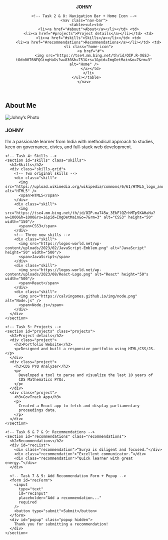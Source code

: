 <!DOCTYPE html>
<html lang="en">
<head>
  <meta charset="UTF-8" />
  <meta name="viewport" content="width=device-width, initial-scale=1"/>
  <title>Surya’s Portfolio</title>
  <link rel="stylesheet" href="style3.css" />
</head>
<body>
  <header>
    <!-- Task 1: Profile Name in top-left -->
    <div class="profile-name"><B>JOHNY</B></div>

    <!-- Task 2 & 8: Navigation Bar + Home Icon -->
    <nav class="nav-bar">
      <table><ul><td>
        <li><a href="#about">About</a></li></td> <td>
        <li><a href="#projects">Project details</a></li></td> <td>
        <li><a href="#skills">Skills</a></li></td> <td>
        <li><a href="#recommendations">Recommendations</a></li></td> <td>
        <li class="home-icon">
          <a href="#">
            <img src="https://tse4.mm.bing.net/th/id/OIP.R-XGSJ-tOdo00T6NFQGingHaGs?w=830&h=751&rs=1&pid=ImgDetMain&o=7&rm=3" alt="Home" />
          </a></td>
        </li>
      </ul></table>
    </nav>
  </header>

  <main>
    <!-- Task 3: About Me -->
    <section id="about" class="about-me">
      <h2>About Me</h2>
      <img src="https://img.freepik.com/premium-vector/cartoon-it-professional-vector-illustration_1080480-50029.jpg" alt="Johny’s Photo" class="about-img" />
      <h3>JOHNY</h3>
      <p>
        I’m a passionate learner from India with methodical
        approach to studies, keen on governance, civics, and
        full-stack web development.
      </p>
    </section>

    <!-- Task 4: Skills -->
    <section id="skills" class="skills">
      <h2>Skills</h2>
      <div class="skills-grid">
        <!-- Two original skills -->
        <div class="skill">
          <img src="https://upload.wikimedia.org/wikipedia/commons/6/61/HTML5_logo_and_wordmark.svg"  alt="HTML5" />
          <span>HTML5</span>
        </div>
        <div class="skill">
          <img src="https://tse4.mm.bing.net/th/id/OIP.ma745w_3EkFlQZrhMTp9XAHaHa?w=1000&h=1000&rs=1&pid=ImgDetMain&o=7&rm=3" alt="CSS3" height="50" width="150"/>
          <span>CSS3</span>
        </div>
        <!-- Three new skills -->
        <div class="skill">
          <img src="https://logos-world.net/wp-content/uploads/2023/02/JavaScript-Emblem.png" alt="JavaScript" height="50" width="500"/>
          <span>JavaScript</span>
        </div>
        <div class="skill">
          <img src="https://logos-world.net/wp-content/uploads/2023/08/React-Logo.png" alt="React" height="50"s width="500"/>
          <span>React</span>
        </div>
        <div class="skill">
          <img src="https://calvingomes.github.io/img/node.png" alt="Node.js" />
          <span>Node.js</span>
        </div>
      </div>
    </section>

    <!-- Task 5: Projects -->
    <section id="projects" class="projects">
      <h2>Project details</h2>
      <div class="project">
        <h3>Portfolio Website</h3>
        <p>Designed and built a responsive portfolio using HTML/CSS/JS.</p>
      </div>
      <div class="project">
        <h3>CDS PYQ Analyzer</h3>
        <p>
          Developed a tool to parse and visualize the last 10 years of
          CDS Mathematics PYQs.
        </p>
      </div>
      <div class="project">
        <h3>GovTrack App</h3>
        <p>
          Created a React app to fetch and display parliamentary
          proceedings data.
        </p>
      </div>
    </section>

    <!-- Task 6 & 7 & 9: Recommendations -->
    <section id="recommendations" class="recommendations">
      <h2>Recommendations</h2>
      <div id="recList">
        <div class="recommendation">“Surya is diligent and focused.”</div>
        <div class="recommendation">“Excellent communicator.”</div>
        <div class="recommendation">“Quick learner with great energy.”</div>
      </div>

      <!-- Task 7 & 9: Add Recommendation Form + Popup -->
      <form id="recForm">
        <input
          type="text"
          id="recInput"
          placeholder="Add a recommendation..."
          required
        />
        <button type="submit">Submit</button>
      </form>
      <div id="popup" class="popup hidden">
        Thank you for submitting a recommendation!
      </div>
    </section>
  </main>

  <script src="script3.js"></script>
</body>
</html>
